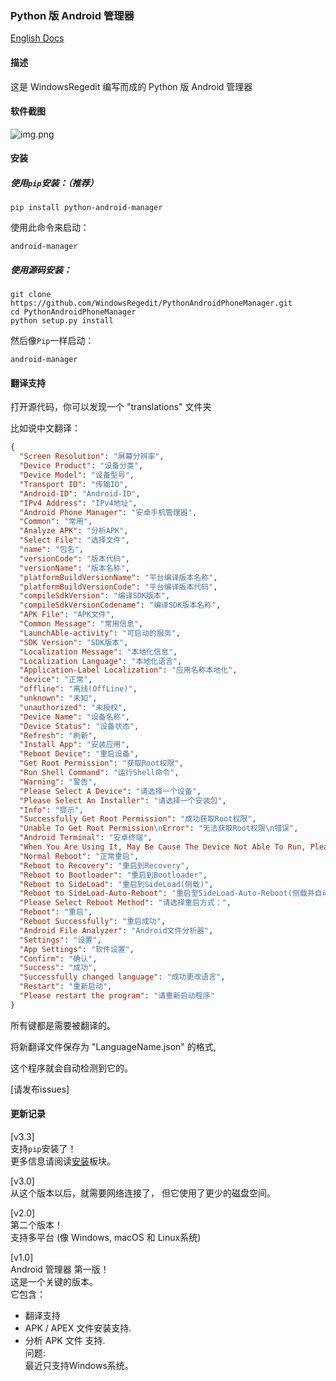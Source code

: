 ### Python 版 Android 管理器

[English Docs](README.md)

#### 描述
这是 WindowsRegedit 编写而成的 Python 版 Android 管理器

#### 软件截图
![img.png](https://fastly.jsdelivr.net/gh/WindowsRegedit/PythonAndroidPhoneManager@master/img.png)

#### 安装
##### 使用``pip``安装：（推荐）
```shell
pip install python-android-manager
```
使用此命令来启动：
```shell
android-manager
```
##### 使用源码安装：
```shell
git clone https://github.com/WindowsRegedit/PythonAndroidPhoneManager.git
cd PythonAndroidPhoneManager
python setup.py install
```
然后像``Pip``一样启动：
```shell
android-manager
```

#### 翻译支持
打开源代码，你可以发现一个 "translations" 文件夹

比如说中文翻译：
```json
{
  "Screen Resolution": "屏幕分辨率",
  "Device Product": "设备分类",
  "Device Model": "设备型号",
  "Transport ID": "传输ID",
  "Android-ID": "Android-ID",
  "IPv4 Address": "IPv4地址",
  "Android Phone Manager": "安卓手机管理器",
  "Common": "常用",
  "Analyze APK": "分析APK",
  "Select File": "选择文件",
  "name": "包名",
  "versionCode": "版本代码",
  "versionName": "版本名称",
  "platformBuildVersionName": "平台编译版本名称",
  "platformBuildVersionCode": "平台编译版本代码",
  "compileSdkVersion": "编译SDK版本",
  "compileSdkVersionCodename": "编译SDK版本名称",
  "APK File": "APK文件",
  "Common Message": "常用信息",
  "LaunchAble-activity": "可启动的服务",
  "SDK Version": "SDK版本",
  "Localization Message": "本地化信息",
  "Localization Language": "本地化语言",
  "Application-Label Localization": "应用名称本地化",
  "device": "正常",
  "offline": "离线(OffLine)",
  "unknown": "未知",
  "unauthorized": "未授权",
  "Device Name": "设备名称",
  "Device Status": "设备状态",
  "Refresh": "刷新",
  "Install App": "安装应用",
  "Reboot Device": "重启设备",
  "Get Root Permission": "获取Root权限",
  "Run Shell Command": "运行Shell命令",
  "Warning": "警告",
  "Please Select A Device": "请选择一个设备",
  "Please Select An Installer": "请选择一个安装包",
  "Info": "提示",
  "Successfully Get Root Permission": "成功获取Root权限",
  "Unable To Get Root Permission\nError": "无法获取Root权限\n错误",
  "Android Terminal": "安卓终端",
  "When You Are Using It, May Be Cause The Device Not Able To Run, Please Use Carefully": "在使用过程中，有可能会导致设备无法正常运行，请谨慎使用",
  "Normal Reboot": "正常重启",
  "Reboot to Recovery": "重启到Recovery",
  "Reboot to Bootloader": "重启到Bootloader",
  "Reboot to SideLoad": "重启到SideLoad(侧载)",
  "Reboot to SideLoad-Auto-Reboot": "重启至SideLoad-Auto-Reboot(侧载并自动重启)",
  "Please Select Reboot Method": "请选择重启方式：",
  "Reboot": "重启",
  "Reboot Successfully": "重启成功",
  "Android File Analyzer": "Android文件分析器",
  "Settings": "设置",
  "App Settings": "软件设置",
  "Confirm": "确认",
  "Success": "成功",
  "Successfully changed language": "成功更改语言",
  "Restart": "重新启动",
  "Please restart the program": "请重新启动程序"
}
```
所有键都是需要被翻译的。

将新翻译文件保存为 "LanguageName.json" 的格式,

这个程序就会自动检测到它的。

[请发布issues]

#### 更新记录
[v3.3]<br>
支持``pip``安装了！<br>
更多信息请阅读[安装](#安装)板块。

[v3.0]<br>
从这个版本以后，就需要网络连接了，
但它使用了更少的磁盘空间。<br>

[v2.0]<br>
第二个版本！<br>
支持多平台
(像 Windows, macOS 和 Linux系统)<br>

[v1.0]<br>
Android 管理器 第一版！<br>
这是一个关键的版本。<br>
它包含：<br>
 - 翻译支持<br>
 - APK / APEX 文件安装支持.<br>
 - 分析 APK 文件 支持.<br>
问题:<br>
最近只支持Windows系统。<br>